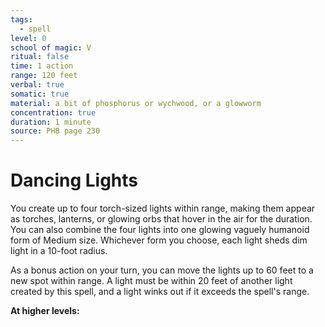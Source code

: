 ```yaml
---
tags:
  - spell
level: 0
school of magic: V
ritual: false
time: 1 action
range: 120 feet
verbal: true
somatic: true
material: a bit of phosphorus or wychwood, or a glowworm
concentration: true
duration: 1 minute
source: PHB page 230
---
```

# Dancing Lights
You create up to four torch-sized lights within range, making them appear as torches, lanterns, or glowing orbs that hover in the air for the duration. You can also combine the four lights into one glowing vaguely humanoid form of Medium size. Whichever form you choose, each light sheds dim light in a 10-foot radius.

As a bonus action on your turn, you can move the lights up to 60 feet to a new spot within range. A light must be within 20 feet of another light created by this spell, and a light winks out if it exceeds the spell's range.

**At higher levels:** 